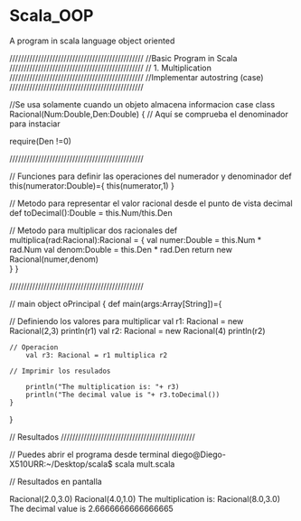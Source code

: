 # Scala_OOP
A program in scala language object oriented


///////////////////////////////////////////////
 //Basic Program in Scala
///////////////////////////////////////////////
 // 1. Multiplication
///////////////////////////////////////////////
 //Implementar autostring (case)
///////////////////////////////////////////////

 //Se usa solamente cuando un objeto almacena informacion
 case class Racional(Num:Double,Den:Double) {
 // Aquí se comprueba el denominador para instaciar
	
  require(Den !=0)

///////////////////////////////////////////////
	
 // Funciones para definir las operaciones del numerador y denominador
	def this(numerator:Double)={
		this(numerator,1)
	}

 // Metodo para representar el valor racional desde el punto de vista decimal 
	def toDecimal():Double = this.Num/this.Den

 // Metodo para multiplicar dos racionales
	def multiplica(rad:Racional):Racional = {
		val numer:Double = this.Num * rad.Num
		val denom:Double = this.Den * rad.Den
		return new Racional(numer,denom)	
	}
}

///////////////////////////////////////////////

 // main
object oPrincipal {
	def main(args:Array[String])={

 // Definiendo los valores para multiplicar
		val r1: Racional = new Racional(2,3)
		println(r1)
		val r2: Racional = new Racional(4)
		println(r2)

 	// Operacion
		val r3: Racional = r1 multiplica r2 

 	// Imprimir los resulados

		println("The multiplication is: "+ r3)
		println("The decimal value is "+ r3.toDecimal())
	}
}

 // Resultados
///////////////////////////////////////////////

 // Puedes abrir el programa desde terminal
diego@Diego-X510URR:~/Desktop/scala$ scala mult.scala

 // Resultados en pantalla

Racional(2.0,3.0)
Racional(4.0,1.0)
The multiplication is: Racional(8.0,3.0)
The decimal value is 2.6666666666666665

